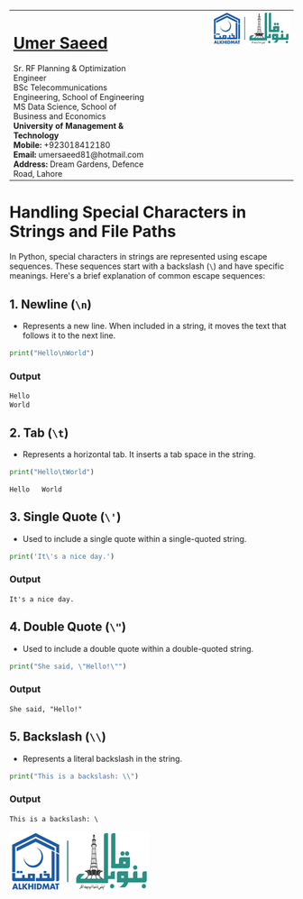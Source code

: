 <table style="border-collapse: collapse;">
  <tr>
    <td style="vertical-align: top;">
      <h1><a href="https://www.linkedin.com/in/engumersaeed/">Umer Saeed</a></h1>
      Sr. RF Planning & Optimization Engineer<br>
      BSc Telecommunications Engineering, School of Engineering<br>
      MS Data Science, School of Business and Economics<br>
      <strong>University of Management & Technology</strong><br>
      <strong>Mobile:</strong> +923018412180<br>
      <strong>Email:</strong> umersaeed81@hotmail.com<br>
      <strong>Address:</strong> Dream Gardens, Defence Road, Lahore<br>
    </td>
    <td style="vertical-align: top; padding-left: 100px;">
      <img src="https://github.com/Umersaeed81/File_Management_Operations/blob/main/log/banoqabil.png?raw=true" alt="Bano Qabil Logo" width="500"/>
    </td>
  </tr>
</table>

# Handling Special Characters in Strings and File Paths

In Python, special characters in strings are represented using escape sequences. These sequences start with a backslash (`\`) and have specific meanings. Here's a brief explanation of common escape sequences:

## 1. Newline (`\n`)
-  Represents a new line. When included in a string, it moves the text that follows it to the next line.


```python
print("Hello\nWorld")
```
### Output   
    Hello
    World
 

## 2. Tab (`\t`)
-  Represents a horizontal tab. It inserts a tab space in the string.


```python
print("Hello\tWorld")
```

    Hello	World
    

## 3. Single Quote (`\'`)
-  Used to include a single quote within a single-quoted string.


```python
print('It\'s a nice day.')
```
### Output   
    It's a nice day.
    

## 4. Double Quote (`\"`)
- Used to include a double quote within a double-quoted string.


```python
print("She said, \"Hello!\"")
```
### Output   
    She said, "Hello!"
    

## 5. Backslash (`\\`)
- Represents a literal backslash in the string.


```python
print("This is a backslash: \\")
```
### Output   
    This is a backslash: \

![](https://github.com/Umersaeed81/File_Management_Operations/blob/main/log/banoqabil.png?raw=true)    
